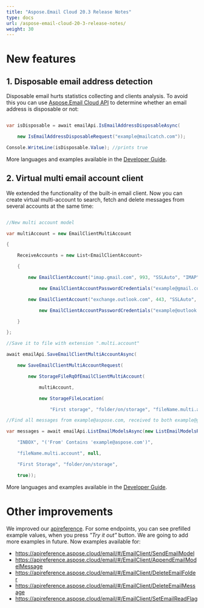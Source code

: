 ```yaml
---
title: "Aspose.Email Cloud 20.3 Release Notes"
type: docs
url: /aspose-email-cloud-20-3-release-notes/
weight: 30
---
```


# **New features**
## **1. Disposable email address detection**
Disposable email hurts statistics collecting and clients analysis. To avoid this you can use [Aspose.Email Cloud API](https://products.aspose.cloud/email/family) to determine whether an email address is disposable or not:

```csharp

var isDisposable = await emailApi.IsEmailAddressDisposableAsync(

    new IsEmailAddressDisposableRequest("example@mailcatch.com"));

Console.WriteLine(isDisposable.Value); //prints true

```

More languages and examples available in the [Developer Guide](/disposable-emails-detection-api/).
## **2. Virtual multi email account client**
We extended the functionality of the built-in email client. Now you can create virtual multi-account to search, fetch and delete messages from several accounts at the same time:

```csharp

//New multi account model

var multiAccount = new EmailClientMultiAccount

{

    ReceiveAccounts = new List<EmailClientAccount>

    {

        new EmailClientAccount("imap.gmail.com", 993, "SSLAuto", "IMAP",

            new EmailClientAccountPasswordCredentials("example@gmail.com", null, "password")),

        new EmailClientAccount("exchange.outlook.com", 443, "SSLAuto", "EWS",

            new EmailClientAccountPasswordCredentials("example@outlook.com", null,"password"))

    }

};

//Save it to file with extension ".multi.account"

await emailApi.SaveEmailClientMultiAccountAsync(

    new SaveEmailClientMultiAccountRequest(

        new StorageFileRqOfEmailClientMultiAccount(

            multiAccount,

            new StorageFileLocation(

                "First storage", "folder/on/storage", "fileName.multi.account"))));

//Find all messages from example@aspose.com, received to both example@gmail.com and example@outlook.com

var messages = await emailApi.ListEmailModelsAsync(new ListEmailModelsRequest(

    "INBOX", "('From' Contains 'example@aspose.com')", 

    "fileName.multi.account", null,

	"First Storage", "folder/on/storage",

	true));

```

More languages and examples available in the [Developer Guide](/email-client/).
# **Other improvements**
We improved our [apireference](https://apireference.aspose.cloud/email/). For some endpoints, you can see prefilled example values, when you press *"Try it out"* button. We are going to add more examples in future. Now examples available for:

- <https://apireference.aspose.cloud/email/#/EmailClient/SendEmailModel>
- <https://apireference.aspose.cloud/email/#/EmailClient/AppendEmailModelMessage>
- <https://apireference.aspose.cloud/email/#/EmailClient/DeleteEmailFolder>
- <https://apireference.aspose.cloud/email/#/EmailClient/DeleteEmailMessage>
- <https://apireference.aspose.cloud/email/#/EmailClient/SetEmailReadFlag>
